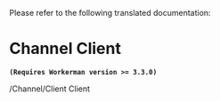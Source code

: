 Please refer to the following translated documentation:

# Channel Client
**``` (Requires Workerman version >= 3.3.0) ```**

/Channel/Client Client

